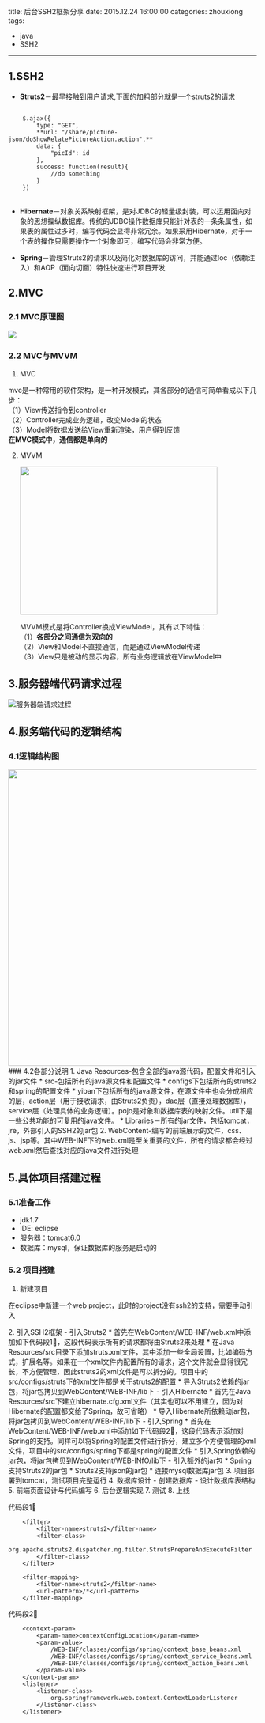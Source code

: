 title: 后台SSH2框架分享
date: 2015.12.24 16:00:00
categories: zhouxiong
tags:
- java
- SSH2
---
## 1.SSH2
- **Struts2**－最早接触到用户请求,下面的加粗部分就是一个struts2的请求
<pre>
<code>
	$.ajax({
		type: "GET",
		**url: "/share/picture-json/doShowRelatePictureAction.action",**
		data: {
			"picId": id
		},
		success: function(result){
			//do something
		}
	})
</code>
</pre>

- **Hibernate**－对象关系映射框架，是对JDBC的轻量级封装，可以运用面向对象的思想操纵数据库。传统的JDBC操作数据库只能针对表的一条条属性，如果表的属性过多时，编写代码会显得非常冗余。如果采用Hibernate，对于一个表的操作只需要操作一个对象即可，编写代码会非常方便。

- **Spring**－管理Struts2的请求以及简化对数据库的访问，并能通过Ioc（依赖注入）和AOP（面向切面）特性快速进行项目开发

## 2.MVC
### 2.1 MVC原理图
<img src="/Users/zhouxiong/Desktop/images/personal-share/server/mvc.jpg">

### 2.2 MVC与MVVM
1. MVC 

 mvc是一种常用的软件架构，是一种开发模式，其各部分的通信可简单看成以下几步：<br/>
  （1）View传送指令到controller  <br/>
  （2）Controller完成业务逻辑，改变Model的状态  <br/>
  （3）Model将数据发送给View重新渲染，用户得到反馈  <br/>
 **在MVC模式中，通信都是单向的**
 
2. MVVM

	<img src="/Users/zhouxiong/Desktop/images/personal-share/server/mvvm.png" height="300px" width="400px">

	MVVM模式是将Controller换成ViewModel，其有以下特性： <br/>
（1）**各部分之间通信为双向的**  <br/>
（2）View和Model不直接通信，而是通过ViewModel传递  <br/>
（3）View只是被动的显示内容，所有业务逻辑放在ViewModel中  <br/>

## 3.服务器端代码请求过程
![服务器端请求过程](/Users/zhouxiong/Desktop/images/personal-share/server/server-process.png)

## 4.服务端代码的逻辑结构
### 4.1逻辑结构图
<!--![代码组织结构](/Users/zhouxiong/Desktop/images/personal-share/code-layout.png) -->
<img src="/Users/zhouxiong/Desktop/images/personal-share/server/code-layout.png" height="600px">
### 4.2各部分说明
1. Java Resources-包含全部的java源代码，配置文件和引入的jar文件
 * src-包括所有的java源文件和配置文件
  		* configs下包括所有的struts2和spring的配置文件
  		* yiban下包括所有的java源文件，在源文件中也会分成相应的层，action层（用于接收请求，由Struts2负责），dao层（直接处理数据库），service层（处理具体的业务逻辑）。pojo是对象和数据库表的映射文件。util下是一些公共功能的可复用的java文件。
 * Libraries－所有的jar文件，包括tomcat，jre，外部引入的SSH2的jar包
2. WebContent-编写的前端展示的文件，css、js、jsp等。其中WEB-INF下的web.xml是至关重要的文件，所有的请求都会经过web.xml然后查找对应的java文件进行处理

## 5.具体项目搭建过程
### 5.1准备工作
- jdk1.7
- IDE: eclipse
- 服务器：tomcat6.0
- 数据库：mysql，保证数据库的服务是启动的

### 5.2 项目搭建
1. 新建项目
<p>
 在eclipse中新建一个web project，此时的project没有ssh2的支持，需要手动引入
</p>
2. 引入SSH2框架
	- 引入Struts2
		* 首先在WebContent/WEB-INF/web.xml中添加如下代码段1⃣️，这段代码表示所有的请求都将由Struts2来处理
		* 在Java Resources/src目录下添加struts.xml文件，其中添加一些全局设置，比如编码方式，扩展名等。如果在一个xml文件内配置所有的请求，这个文件就会显得很冗长，不方便管理，因此struts2的xml文件是可以拆分的。项目中的src/configs/struts下的xml文件都是关于struts2的配置
		* 导入Struts2依赖的jar包，将jar包拷贝到WebContent/WEB-INF/lib下
	- 引入Hibernate
		* 首先在Java Resources/src下建立hibernate.cfg.xml文件（其实也可以不用建立，因为对Hibernate的配置都交给了Spring，故可省略）
		* 导入Hibernate所依赖动jar包，将jar包拷贝到WebContent/WEB-INF/lib下
	- 引入Spring
		* 首先在WebContent/WEB-INF/web.xml中添加如下代码段2⃣️，这段代码表示添加对Spring的支持。同样可以将Spring的配置文件进行拆分，建立多个方便管理的xml文件，项目中的src/configs/spring下都是spring的配置文件	
		* 引入Spring依赖的jar包，将jar包拷贝到WebContent/WEB-INfO/lib下
	- 引入额外的jar包
	 	* Spring支持Struts2的jar包
	 	* Struts2支持json的jar包
	 	* 连接mysql数据库jar包   
3. 项目部署到tomcat，测试项目完整运行 
4. 数据库设计
	- 创建数据库
	- 设计数据库表结构
5. 前端页面设计与代码编写
6. 后台逻辑实现
7. 测试
8. 上线
	
代码段1⃣️

```
	<filter>
		<filter-name>struts2</filter-name>
		<filter-class>
		org.apache.struts2.dispatcher.ng.filter.StrutsPrepareAndExecuteFilter
		</filter-class>
	</filter>

	<filter-mapping>
		<filter-name>struts2</filter-name>
		<url-pattern>/*</url-pattern>
	</filter-mapping>
```
代码段2⃣️

```
    <context-param>
		<param-name>contextConfigLocation</param-name>
		<param-value>
			/WEB-INF/classes/configs/spring/context_base_beans.xml
			/WEB-INF/classes/configs/spring/context_service_beans.xml
			/WEB-INF/classes/configs/spring/context_action_beans.xml
        </param-value>
	</context-param>
	<listener>
		<listener-class>
			org.springframework.web.context.ContextLoaderListener
		</listener-class>
	</listener>
```   































